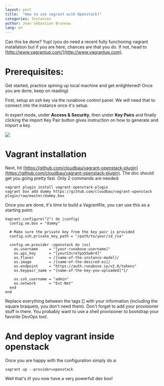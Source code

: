 ```yaml
---
layout: post
title:  "How to use vagrant with Openstack?"
categories: Instances
author: Jean Sébastien Bruneau
lang: en
---
```


Can this be done? Yup!
(you do need a recent fully functioning vagrant installation but if you are here, chances are that you do. If not, head to [http://www.vagrantup.com/](http://www.vagrantup.com).

# Prerequisites:

Get started, practice spining up local machine and get enlightened! Once you are done, keep on reading)

First, setup an ssh key via the runabove control panel. We will need that to connect into the instance once it's setup.

In expert mode, under __Access & Security__, then under __Key Pairs__ and finally clicking the import Key Pair button gives instruction on how to generate and import a key.

![](http://getoutofthecube.com/public/runabove-vagrant/1.PNG)

# Vagrant installation

Next, hit [https://github.com/cloudbau/vagrant-openstack-plugin](https://github.com/cloudbau/vagrant-openstack-plugin). The doc should get you going pretty fast. Only 2 commands are needed:

```
vagrant plugin install vagrant-openstack-plugin
vagrant box add dummy https://github.com/cloudbau/vagrant-openstack plugin/raw/master/dummy.box
```

Once you are done, it's time to build a Vagrantfile, you can use this as a starting point:

```
Vagrant.configure("2") do |config|
  config.vm.box = "dummy"

  # Make sure the private key from the key pair is provided
  config.ssh.private_key_path = "/path/to/your/id_rsa"

  config.vm.provider :openstack do |os|
    os.username     = "[your-runabove-username]"
    os.api_key      = "[yourS3cre7pa55w0rd]"
    os.flavor       = /[name-of-the-instance-model]/
    os.image        = /[name-of-the-desired-os]/
    os.endpoint     = "https://auth.runabove.io/v2.0/tokens"
    os.keypair_name = "[name-of-the-key-you-uploaded]"[/

    os.ssh_username = "admin"
    os.network      = "Ext-Net"
  end
end
```

Replace everything between the tags [] with your information (including the square braquets, you don't need them). Don't forget to add your provisioner stuff in there. You probably want to use a shell provisioner to bootstrap your favorite DevOps tool.

# And deploy vagrant inside openstack

Once you are happy with the configuration simply do a:

```
vagrant up --provider=openstack
```

Well that's it! you now have a very powerfull dev box!